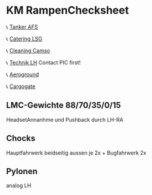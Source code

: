 # KM RampenChecksheet

📞 [Tanker AFS](tel://08001507090)

📞 [Catering LSG](tel://08001507090)

📞 [Cleaning Camso](tel://08001507090)

📞 [Technik LH](tel://08001507090) Contact PIC first!

📞 [Aeroground](tel://08001507090)

📞 [Cargogate](tel://08001507090)

## LMC-Gewichte 88/70/35/0/15

HeadsetAnnanhme und Pushback durch LH-RA

## Chocks

Hauptfahrwerk beidseitig aussen je 2x + Bugfahrwerk 2x

## Pylonen

analog LH
